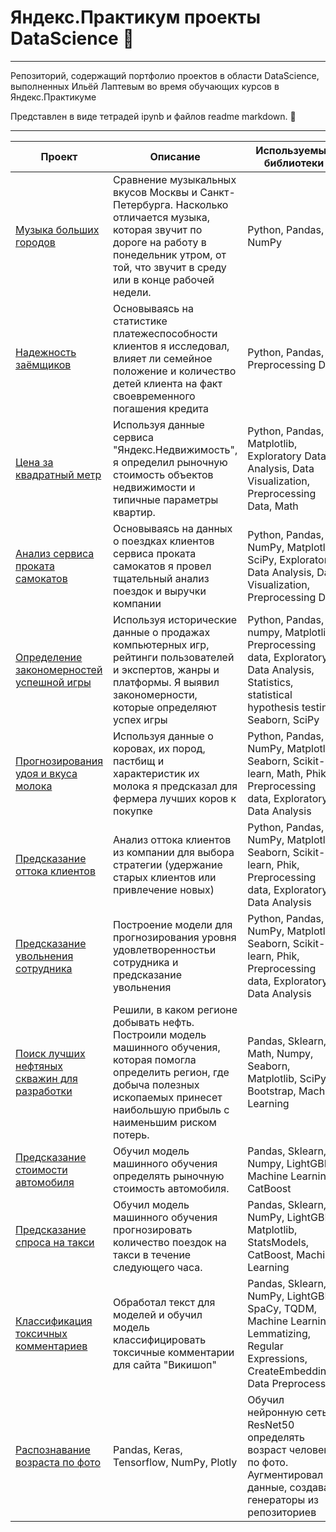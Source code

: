 # Яндекс.Практикум проекты DataScience 📖

---

Репозиторий, содержащий портфолио проектов в области DataScience, выполненных Ильёй Лаптевым во время обучающих курсов в Яндекс.Практикуме

Представлен в виде тетрадей ipynb и файлов readme markdown. 👋

---

Проект | Описание | Используемые библиотеки
--- | --- | ---
[Музыка больших городов](https://github.com/Krestom/practicum-projects/blob/main/music-of-big-cities/music_of_big_cities_github.ipynb) | Сравнение музыкальных вкусов Москвы и Санкт-Петербурга. Насколько отличается музыка, которая звучит по дороге на работу в понедельник утром, от той, что звучит в среду или в конце рабочей недели. | Python, Pandas, NumPy
[Надежность заёмщиков](https://github.com/Krestom/practicum-projects/blob/main/relability-of-borrowers/relability_of_borrowers.ipynb) | Основываясь на статистике платежеспособности клиентов я исследовал, влияет ли семейное положение и количество детей клиента на факт своевременного погашения кредита | Python, Pandas, Preprocessing Data
[Цена за квадратный метр](https://github.com/Krestom/practicum-projects/blob/main/cost-for-meter-3/cost_for_meter.ipynb) | Используя данные сервиса "Яндекс.Недвижимость", я определил рыночную стоимость объектов недвижимости и типичные параметры квартир. | Python, Pandas, Matplotlib, Exploratory Data Analysis, Data Visualization, Preprocessing Data, Math
[Анализ сервиса проката самокатов](https://github.com/Krestom/practicum-projects/blob/main/go-fast-4/go_fast.ipynb) | Основываясь на данных о поездках клиентов сервиса проката самокатов я провел тщательный анализ поездок и выручки компании | Python, Pandas, NumPy, Matplotlib, SciPy, Exploratory Data Analysis, Data Visualization, Preprocessing Data
[Определение закономерностей успешной игры](https://github.com/Krestom/practicum-projects/blob/main/games-5/games_final.ipynb) | Используя исторические данные о продажах компьютерных игр, рейтинги пользователей и экспертов, жанры и платформы. Я выявил закономерности, которые определяют успех игры | Python, Pandas, numpy, Matplotlib, Preprocessing data, Exploratory Data Analysis, Statistics, statistical hypothesis testing, Seaborn, SciPy
[Прогнозирования удоя и вкуса молока](https://github.com/Krestom/practicum-projects/blob/main/cows-6/cows.ipynb) | Используя данные о коровах, их пород, пастбищ и характеристик их молока я предсказал для фермера лучших коров к покупке | Python, Pandas, NumPy, Matplotlib, Seaborn, Scikit-learn, Math, Phik, Preprocessing data, Exploratory Data Analysis
[Предсказание оттока клиентов](https://github.com/Krestom/practicum-projects/blob/main/one-click-7/one_click.ipynb) | Анализ оттока клиентов из компании для выбора стратегии (удержание старых клиентов или привлечение новых) | Python, Pandas, NumPy, Matplotlib, Seaborn, Scikit-learn, Phik, Preprocessing data, Exploratory Data Analysis
[Предсказание увольнения сотрудника](https://github.com/Krestom/practicum-projects/blob/main/work-with-care-8/work_with_care.ipynb) | Построение модели для прогнозирования уровня удовлетворенностьи сотрудника и предсказание увольнения | Python, Pandas, NumPy, Matplotlib, Seaborn, Scikit-learn, Phik, Preprocessing data, Exploratory Data Analysis
[Поиск лучших нефтяных скважин для разработки](https://github.com/Krestom/practicum-projects/blob/main/black-gold-holes-9/black_gold_holes.ipynb) | Решили, в каком регионе добывать нефть. Построили модель машинного обучения, которая помогла определить регион, где добыча полезных ископаемых принесет наибольшую прибыль с наименьшим риском потерь. | Pandas, Sklearn, Math, Numpy, Seaborn, Matplotlib, SciPy, Bootstrap, Machine Learning
[Предсказание стоимости автомобиля](https://github.com/Krestom/practicum-projects/blob/main/predicting-autos-price-10/autos_price.ipynb) | Обучил модель машинного обучения определять рыночную стоимость автомобиля. | Pandas, Sklearn, Numpy, LightGBM, Machine Learning, CatBoost
[Предсказание спроса на такси](https://github.com/Krestom/practicum-projects/blob/main/predicting-taxi-trips-11/taxi.ipynb) | Обучил модель машинного обучения прогнозировать количество поездок на такси в течение следующего часа. | Pandas, Sklearn, NumPy, LightGBM, Matplotlib, StatsModels, CatBoost, Machine Learning
[Классификация токсичных комментариев](https://github.com/Krestom/practicum-projects/blob/main/12-vikishop-NLP/vikishop_NLP.ipynb) | Обработал текст для моделей и обучил модель классифицировать токсичные комментарии для сайта "Викишоп" | Pandas, Sklearn, NumPy, LightGBM, SpaCy, TQDM, Machine Learning, Lemmatizing, Regular Expressions, CreateEmbeddings, Data Preprocessing
[Распознавание возраста по фото](https://github.com/Krestom/practicum-projects/blob/main/13-age-recognition/Age.ipynb)| Pandas, Keras, Tensorflow, NumPy, Plotly | Обучил нейронную сеть ResNet50 определять возраст человека по фото. Аугментировал данные, создавал генераторы из репозиториев
